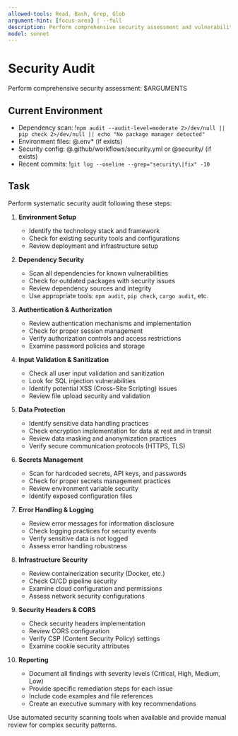 ```yaml
---
allowed-tools: Read, Bash, Grep, Glob
argument-hint: [focus-area] | --full
description: Perform comprehensive security assessment and vulnerability analysis
model: sonnet
---
```


# Security Audit

Perform comprehensive security assessment: $ARGUMENTS

## Current Environment

- Dependency scan: !`npm audit --audit-level=moderate 2>/dev/null || pip check 2>/dev/null || echo "No package manager detected"`
- Environment files: @.env\* (if exists)
- Security config: @.github/workflows/security.yml or @security/ (if exists)
- Recent commits: !`git log --oneline --grep="security\|fix" -10`

## Task

Perform systematic security audit following these steps:

1. **Environment Setup**

   - Identify the technology stack and framework
   - Check for existing security tools and configurations
   - Review deployment and infrastructure setup

2. **Dependency Security**

   - Scan all dependencies for known vulnerabilities
   - Check for outdated packages with security issues
   - Review dependency sources and integrity
   - Use appropriate tools: `npm audit`, `pip check`, `cargo audit`, etc.

3. **Authentication & Authorization**

   - Review authentication mechanisms and implementation
   - Check for proper session management
   - Verify authorization controls and access restrictions
   - Examine password policies and storage

4. **Input Validation & Sanitization**

   - Check all user input validation and sanitization
   - Look for SQL injection vulnerabilities
   - Identify potential XSS (Cross-Site Scripting) issues
   - Review file upload security and validation

5. **Data Protection**

   - Identify sensitive data handling practices
   - Check encryption implementation for data at rest and in transit
   - Review data masking and anonymization practices
   - Verify secure communication protocols (HTTPS, TLS)

6. **Secrets Management**

   - Scan for hardcoded secrets, API keys, and passwords
   - Check for proper secrets management practices
   - Review environment variable security
   - Identify exposed configuration files

7. **Error Handling & Logging**

   - Review error messages for information disclosure
   - Check logging practices for security events
   - Verify sensitive data is not logged
   - Assess error handling robustness

8. **Infrastructure Security**

   - Review containerization security (Docker, etc.)
   - Check CI/CD pipeline security
   - Examine cloud configuration and permissions
   - Assess network security configurations

9. **Security Headers & CORS**

   - Check security headers implementation
   - Review CORS configuration
   - Verify CSP (Content Security Policy) settings
   - Examine cookie security attributes

10. **Reporting**
    - Document all findings with severity levels (Critical, High, Medium, Low)
    - Provide specific remediation steps for each issue
    - Include code examples and file references
    - Create an executive summary with key recommendations

Use automated security scanning tools when available and provide manual review for complex security patterns.
